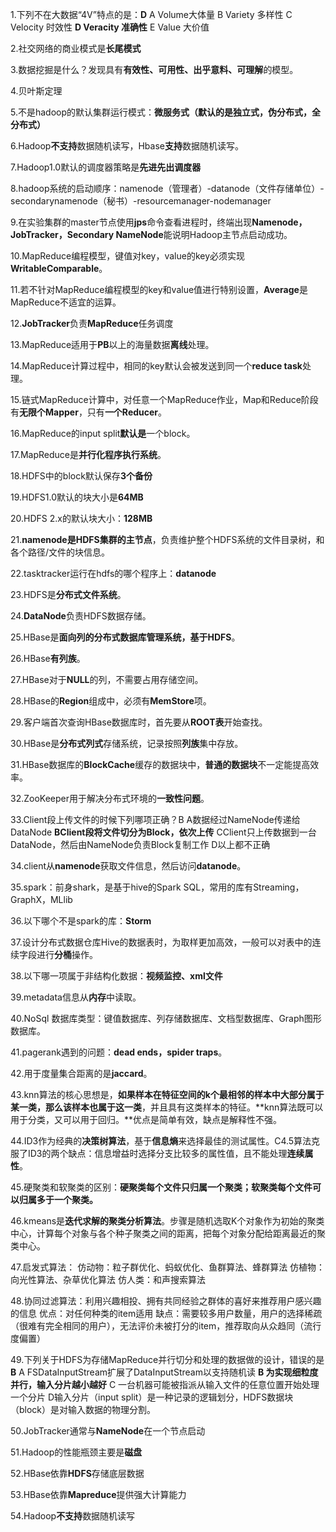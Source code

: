1.下列不在大数据“4V”特点的是：**D**
A Volume大体量	B Variety 多样性	C Velocity 时效性	**D Veracity 准确性**	E Value 大价值

2.社交网络的商业模式是**长尾模式**

3.数据挖掘是什么？发现具有**有效性、可用性、出乎意料、可理解**的模型。

4.贝叶斯定理

5.不是hadoop的默认集群运行模式：**微服务式（默认的是独立式，伪分布式，全分布式）**

6.Hadoop**不支持**数据随机读写，Hbase**支持**数据随机读写。

7.Hadoop1.0默认的调度器策略是**先进先出调度器**

8.hadoop系统的启动顺序：namenode（管理者）-datanode（文件存储单位）-secondarynamenode（秘书）-resourcemanager-nodemanager

9.在实验集群的master节点使用**jps**命令查看进程时，终端出现**Namenode，JobTracker，Secondary NameNode**能说明Hadoop主节点启动成功。

10.MapReduce编程模型，键值对key，value的key必须实现**WritableComparable**。

11.若不针对MapReduce编程模型的key和value值进行特别设置，**Average**是MapReduce不适宜的运算。

12.**JobTracker**负责**MapReduce**任务调度

13.MapReduce适用于**PB**以上的海量数据**离线**处理。

14.MapReduce计算过程中，相同的key默认会被发送到同一个**reduce task**处理。

15.链式MapReduce计算中，对任意一个MapReduce作业，Map和Reduce阶段有**无限个Mapper**，只有**一个Reducer**。

16.MapReduce的input split**默认是**一个block。

17.MapReduce是**并行化程序执行系统**。

18.HDFS中的block默认保存**3个备份**

19.HDFS1.0默认的块大小是**64MB**

20.HDFS 2.x的默认块大小：**128MB**

21.**namenode是HDFS集群的主节点**，负责维护整个HDFS系统的文件目录树，和各个路径/文件的块信息。

22.tasktracker运行在hdfs的哪个程序上：**datanode**

23.HDFS是**分布式文件系统**。

24.**DataNode**负责HDFS数据存储。

25.HBase是**面向列的分布式数据库管理系统，基于HDFS**。

26.HBase**有列族**。

27.HBase对于**NULL**的列，不需要占用存储空间。

28.HBase的**Region**组成中，必须有**MemStore**项。

29.客户端首次查询HBase数据库时，首先要从**ROOT表**开始查找。

30.HBase是**分布式列式**存储系统，记录按照**列族**集中存放。

31.HBase数据库的**BlockCache**缓存的数据块中，**普通的数据块**不一定能提高效率。

32.ZooKeeper用于解决分布式环境的**一致性问题**。

33.Client段上传文件的时候下列哪项正确？B
A数据经过NameNode传递给DataNode
**BClient段将文件切分为Block，依次上传**
CClient只上传数据到一台DataNode，然后由NameNode负责Block复制工作
D以上都不正确

34.client从**namenode**获取文件信息，然后访问**datanode**。

35.spark：前身shark，是基于hive的Spark SQL，常用的库有Streaming，GraphX，MLlib

36.以下哪个不是spark的库：**Storm**

37.设计分布式数据仓库Hive的数据表时，为取样更加高效，一般可以对表中的连续字段进行**分桶**操作。

38.以下哪一项属于非结构化数据：**视频监控、xml文件**

39.metadata信息从**内存**中读取。

40.NoSql 数据库类型：键值数据库、列存储数据库、文档型数据库、Graph图形数据库。

41.pagerank遇到的问题：**dead ends，spider traps**。

42.用于度量集合距离的是**jaccard**。

43.knn算法的核心思想是，**如果样本在特征空间的k个最相邻的样本中大部分属于某一类，那么该样本也属于这一类**，并且具有这类样本的特征。**knn算法既可以用于分类，又可以用于回归。**优点是简单有效，缺点是解释性不强。

44.ID3作为经典的**决策树算法**，基于**信息熵**来选择最佳的测试属性。C4.5算法克服了ID3的两个缺点：信息增益时选择分支比较多的属性值，且不能处理**连续属性**。

45.硬聚类和软聚类的区别：**硬聚类每个文件只归属一个聚类；软聚类每个文件可以归属多于一个聚类。**

46.kmeans是**迭代求解的聚类分析算法**。步骤是随机选取K个对象作为初始的聚类中心，计算每个对象与各个种子聚类之间的距离，把每个对象分配给距离最近的聚类中心。

47.启发式算法：
仿动物：粒子群优化、蚂蚁优化、鱼群算法、蜂群算法
仿植物：向光性算法、杂草优化算法
仿人类：和声搜索算法

48.协同过滤算法：利用兴趣相投、拥有共同经验之群体的喜好来推荐用户感兴趣的信息
优点：对任何种类的item适用
缺点：需要较多用户数量，用户的选择稀疏（很难有完全相同的用户），无法评价未被打分的item，推荐取向从众趋同（流行度偏置）

49.下列关于HDFS为存储MapReduce并行切分和处理的数据做的设计，错误的是 **B**
A FSDataInputStream扩展了DataInputStream以支持随机读
**B 为实现细粒度并行，输入分片越小越好**
C 一台机器可能被指派从输入文件的任意位置开始处理一个分片
D输入分片（input split）是一种记录的逻辑划分，HDFS数据块（block）是对输入数据的物理分割。

50.JobTracker通常与**NameNode**在一个节点启动

51.Hadoop的性能瓶颈主要是**磁盘**

52.HBase依靠**HDFS**存储底层数据

53.HBase依靠**Mapreduce**提供强大计算能力

54.Hadoop**不支持**数据随机读写